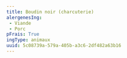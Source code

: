 ```yaml
---
title: Boudin noir (charcuterie)
alergenesIng:
 - Viande
 - Porc
pFrais: True
ingType: animaux
uuid: 5c08739a-579a-405b-a3c6-2df482a63b16
---
```

